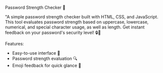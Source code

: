 
Password Strength Checker 🚀

"A simple password strength checker built with HTML, CSS, and JavaScript. This tool evaluates password strength based on uppercase, lowercase, numerical, and special character usage, as well as length. Get instant feedback on your password's security level! 🔒💪

Features:

- Easy-to-use interface 🎉
- Password strength evaluation 🔍
- Emoji feedback for quick glance 👀
